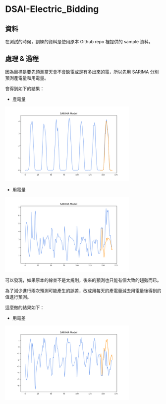 # DSAI-Electric_Bidding

## 資料
在測試的時候，訓練的資料是使用原本 Github repo 裡提供的 sample 資料。

## 處理 & 過程
因為目標是要先預測當天會不會缺電或是有多出來的電，所以先用 SARIMA 分別預測產電量和用電量。

會得到如下的結果：

- 產電量
<img src="generation.png" alt="(圖)產電量" width="400">

- 用電量
<img src="consumption.png" alt="(圖)用電量" width="400">

可以發現，如果原本的線並不是太規則，後來的預測也只能有個大致的趨勢而已。

為了減少進行兩次預測可能產生的誤差，改成用每天的產電量減去用電量後得到的值進行預測。

這麼做的結果如下：

- 用電差
<img src="diff.png" alt="(圖)用電差" width="400">